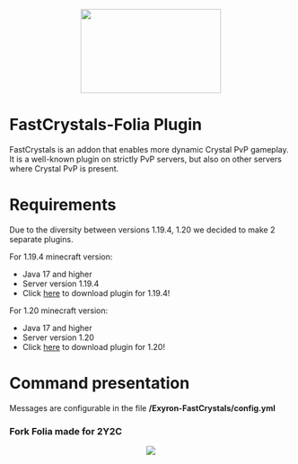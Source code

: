 <p align="center">
  <img src="https://i.imgur.com/jOxHje1.png" width="250" height="150">
</p>

# FastCrystals-Folia Plugin

FastCrystals is an addon that enables more dynamic Crystal PvP gameplay. It is a well-known plugin on strictly PvP servers, but also on other servers where Crystal PvP is present.

# Requirements

Due to the diversity between versions 1.19.4, 1.20 we decided to make 2 separate plugins. 

For 1.19.4 minecraft version:
 - Java 17 and higher
 - Server version 1.19.4
 - Click <a href="https://github.com/ExyronProvider/FastCrystalsPlugin/releases/download/FastCrystalsPlugin/fast-crystals-plugin-1.19.4.jar">here</a> to download plugin for 1.19.4!

For 1.20 minecraft version:
 - Java 17 and higher
 - Server version 1.20
 - Click <a href="https://github.com/ExyronProvider/FastCrystalsPlugin/releases/download/FastCrystalsPlugin/fast-crystals-plugin-1.20.jar">here</a> to download plugin for 1.20!

# Command presentation

Messages are configurable in the file **/Exyron-FastCrystals/config.yml**

### Fork Folia made for 2Y2C
<p align="center">
  <img src="[img]https://i.imgur.com/6dEXJDF.png[/img]">
</p>

